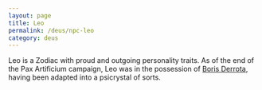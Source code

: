 ```yaml
---
layout: page
title: Leo
permalink: /deus/npc-leo
category: deus
---
```

Leo is a Zodiac with proud and outgoing personality traits. As of the end of the Pax Artificium campaign, Leo was in the possession of [Boris Derrota](npc-boris), having been adapted into a psicrystal of sorts.
